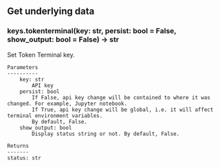 ## Get underlying data 
### keys.tokenterminal(key: str, persist: bool = False, show_output: bool = False) -> str

Set Token Terminal key.

    Parameters
    ----------
        key: str
            API key
        persist: bool
            If False, api key change will be contained to where it was changed. For example, Jupyter notebook.
            If True, api key change will be global, i.e. it will affect terminal environment variables.
            By default, False.
        show_output: bool
            Display status string or not. By default, False.

    Returns
    -------
    status: str


